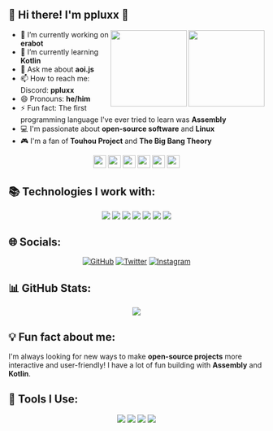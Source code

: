 ## 🧊 Hi there! I'm ppluxx 👋

<img src="https://cdn.pixabay.com/photo/2013/07/13/11/43/tux-158547_1280.png" width="150px" align="right">
<img src="https://community.kde.org/images.community/thumb/4/40/Mascot_konqi.png/540px-Mascot_konqi.png?20170108205743" width="150px" align="right">

- 🔭 I’m currently working on **erabot**  
- 🌱 I’m currently learning **Kotlin**  
- 💬 Ask me about **aoi.js**  
- 📫 How to reach me: Discord: **ppluxx**  
- 😄 Pronouns: **he/him**  
- ⚡ Fun fact: The first programming language I've ever tried to learn was **Assembly**  
- 💻 I'm passionate about **open-source software** and **Linux**  
- 🎮 I'm a fan of **Touhou Project** and **The Big Bang Theory**  

<p align="center">
  <img src="https://kde.org/stuff/clipart/logo/kde-logo-white-blue-rounded-source.svg" width="25px" style="display:inline;" />
  <img src="https://kde.org/stuff/clipart/logo/plasma-logo-colorful.svg" width="25px" style="display:inline;" />
  <img src="https://media.tenor.com/_o1dMUowXEEAAAAj/reimu-touhou.gif" width="25px" style="display:inline;" />
  <img src="https://upload.wikimedia.org/wikipedia/commons/thumb/0/06/Kotlin_Icon.svg/1200px-Kotlin_Icon.svg.png" width="25px" style="display:inline;" />
  <img src="https://codefinder.dev/static/assets/languages/Assembly.png" width="25px" style="display:inline;" />
  <img src="https://img.icons8.com/color/512/arch-linux.png" width="25px" style="display:inline;" />
</p>

## 📚 Technologies I work with:

<p align="center">
  <img src="https://img.shields.io/badge/Arch-Linux-brightgreen?style=flat&logo=arch-linux&logoColor=white" style="display:inline-block;" />
  <img src="https://img.shields.io/badge/Assembly-9cf?style=flat&logo=assemblyscript&logoColor=white" style="display:inline-block;" />
  <img src="https://img.shields.io/badge/Kotlin-7f52ff?style=flat&logo=kotlin&logoColor=white" style="display:inline-block;" />
  <img src="https://img.shields.io/badge/Visual%20Studio%20Code-007ACC?style=flat&logo=vscodium&logoColor=white" style="display:inline-block;" />
  <img src="https://img.shields.io/badge/Discord-7289DA?style=flat&logo=discord&logoColor=white" style="display:inline-block;" />
  <img src="https://img.shields.io/badge/Firefox-FF7139?style=flat&logo=firefox&logoColor=white" style="display:inline-block;" />
  <img src="https://img.shields.io/badge/Konsole-2E3436?style=flat&logo=gnometerminal&logoColor=white" style="display:inline-block;" />
</p>

## 🌐 Socials:

<p align="center">
  <a href="https://github.com/ppluxx"><img src="https://img.shields.io/badge/GitHub-333333?style=flat&logo=github&logoColor=white" alt="GitHub" /></a>
  <a href="https://twitter.com/ppluxx"><img src="https://img.shields.io/badge/X-000000?style=flat&logo=x&logoColor=white" alt="Twitter" /></a>
  <a href="https://www.instagram.com/ppluxx/"><img src="https://img.shields.io/badge/Instagram-E4405F?style=flat&logo=instagram&logoColor=white" alt="Instagram" /></a>
</p>

## 📊 GitHub Stats:

<p align="center">
  <img src="https://github-readme-stats.vercel.app/api?username=ppluxx&show_icons=true&hide_title=true&count_private=true&hide=prs&theme=dark" />
</p>

## 💡 Fun fact about me:
I'm always looking for new ways to make **open-source projects** more interactive and user-friendly! I have a lot of fun building with **Assembly** and **Kotlin**.

## 🔧 Tools I Use:

<p align="center">
  <img src="https://img.shields.io/badge/Visual%20Studio%20Code-007ACC?style=flat&logo=vscodium&logoColor=white" />
  <img src="https://img.shields.io/badge/Discord-7289DA?style=flat&logo=discord&logoColor=white" />
  <img src="https://img.shields.io/badge/Firefox-FF7139?style=flat&logo=firefox&logoColor=white" />
  <img src="https://img.shields.io/badge/Konsole-2E3436?style=flat&logo=gnometerminal&logoColor=white" />
</p>
